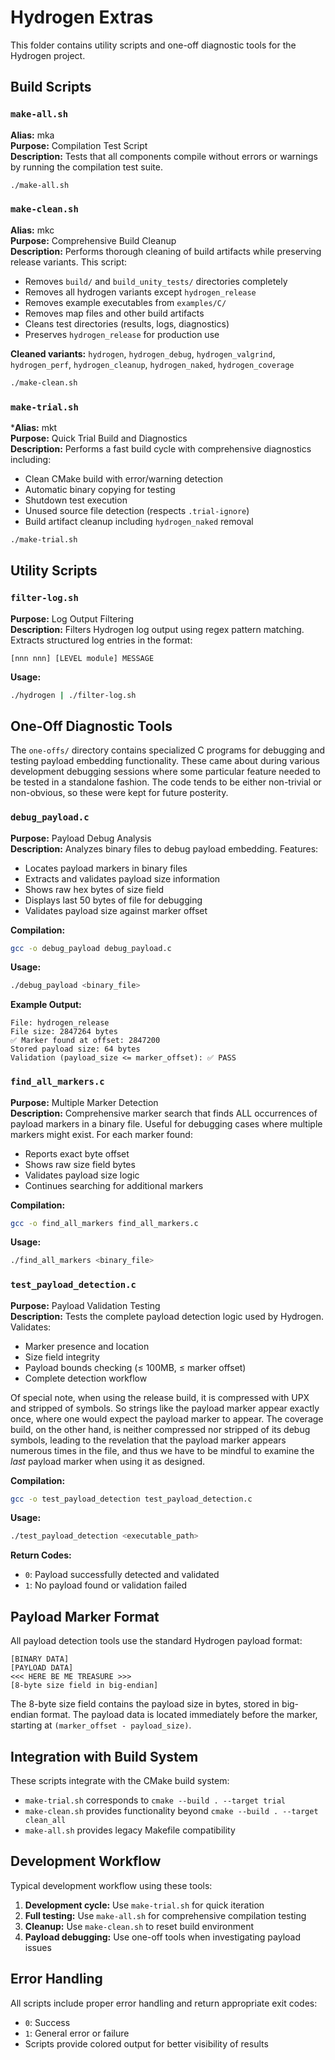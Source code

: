 # Hydrogen Extras

This folder contains utility scripts and one-off diagnostic tools for the Hydrogen project.

## Build Scripts

### `make-all.sh`

**Alias:** mka  
**Purpose:** Compilation Test Script  
**Description:** Tests that all components compile without errors or warnings by running the compilation test suite.

```bash
./make-all.sh
```

### `make-clean.sh`

**Alias:** mkc  
**Purpose:** Comprehensive Build Cleanup  
**Description:** Performs thorough cleaning of build artifacts while preserving release variants. This script:

- Removes `build/` and `build_unity_tests/` directories completely
- Removes all hydrogen variants except `hydrogen_release`
- Removes example executables from `examples/C/`
- Removes map files and other build artifacts
- Cleans test directories (results, logs, diagnostics)
- Preserves `hydrogen_release` for production use

**Cleaned variants:** `hydrogen`, `hydrogen_debug`, `hydrogen_valgrind`, `hydrogen_perf`, `hydrogen_cleanup`, `hydrogen_naked`, `hydrogen_coverage`

```bash
./make-clean.sh
```

### `make-trial.sh`

***Alias:** mkt  
**Purpose:** Quick Trial Build and Diagnostics  
**Description:** Performs a fast build cycle with comprehensive diagnostics including:

- Clean CMake build with error/warning detection
- Automatic binary copying for testing
- Shutdown test execution
- Unused source file detection (respects `.trial-ignore`)
- Build artifact cleanup including `hydrogen_naked` removal

```bash
./make-trial.sh
```

## Utility Scripts

### `filter-log.sh`

**Purpose:** Log Output Filtering  
**Description:** Filters Hydrogen log output using regex pattern matching. Extracts structured log entries in the format:

```log
[nnn nnn] [LEVEL module] MESSAGE
```

**Usage:**

```bash
./hydrogen | ./filter-log.sh
```

## One-Off Diagnostic Tools

The `one-offs/` directory contains specialized C programs for debugging and testing payload embedding functionality. These came about during various development debugging sessions where
some particular feature needed to be tested in a standalone fashion. The code tends to be
either non-trivial or non-obvious, so these were kept for future posterity.

### `debug_payload.c`

**Purpose:** Payload Debug Analysis  
**Description:** Analyzes binary files to debug payload embedding. Features:

- Locates payload markers in binary files
- Extracts and validates payload size information
- Shows raw hex bytes of size field
- Displays last 50 bytes of file for debugging
- Validates payload size against marker offset

**Compilation:**

```bash
gcc -o debug_payload debug_payload.c
```

**Usage:**

```bash
./debug_payload <binary_file>
```

**Example Output:**

```log
File: hydrogen_release
File size: 2847264 bytes
✅ Marker found at offset: 2847200
Stored payload size: 64 bytes
Validation (payload_size <= marker_offset): ✅ PASS
```

### `find_all_markers.c`

**Purpose:** Multiple Marker Detection  
**Description:** Comprehensive marker search that finds ALL occurrences of payload markers in a binary file. Useful for debugging cases where multiple markers might exist. For each marker found:

- Reports exact byte offset
- Shows raw size field bytes
- Validates payload size logic
- Continues searching for additional markers

**Compilation:**

```bash
gcc -o find_all_markers find_all_markers.c
```

**Usage:**

```bash
./find_all_markers <binary_file>
```

### `test_payload_detection.c`

**Purpose:** Payload Validation Testing  
**Description:** Tests the complete payload detection logic used by Hydrogen. Validates:

- Marker presence and location
- Size field integrity
- Payload bounds checking (≤ 100MB, ≤ marker offset)
- Complete detection workflow

Of special note, when using the release build, it is compressed with UPX and stripped of symbols. So strings like the payload marker appear exactly once, where one would expect the payload marker to appear. The coverage build, on the other hand, is neither compressed nor stripped of its debug symbols, leading to the revelation that the payload marker appears numerous times in the file, and thus we have to be mindful to examine the *last* payload marker when using it as designed.

**Compilation:**

```bash
gcc -o test_payload_detection test_payload_detection.c
```

**Usage:**

```bash
./test_payload_detection <executable_path>
```

**Return Codes:**

- `0`: Payload successfully detected and validated
- `1`: No payload found or validation failed

## Payload Marker Format

All payload detection tools use the standard Hydrogen payload format:

```diagram
[BINARY DATA]
[PAYLOAD DATA]
<<< HERE BE ME TREASURE >>>
[8-byte size field in big-endian]
```

The 8-byte size field contains the payload size in bytes, stored in big-endian format. The payload data is located immediately before the marker, starting at `(marker_offset - payload_size)`.

## Integration with Build System

These scripts integrate with the CMake build system:

- `make-trial.sh` corresponds to `cmake --build . --target trial`
- `make-clean.sh` provides functionality beyond `cmake --build . --target clean_all`
- `make-all.sh` provides legacy Makefile compatibility

## Development Workflow

Typical development workflow using these tools:

1. **Development cycle:** Use `make-trial.sh` for quick iteration
2. **Full testing:** Use `make-all.sh` for comprehensive compilation testing
3. **Cleanup:** Use `make-clean.sh` to reset build environment
4. **Payload debugging:** Use one-off tools when investigating payload issues

## Error Handling

All scripts include proper error handling and return appropriate exit codes:

- `0`: Success
- `1`: General error or failure
- Scripts provide colored output for better visibility of results
